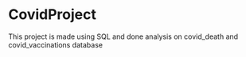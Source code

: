 # CovidProject
This project is made using SQL and done analysis on covid_death and covid_vaccinations database
